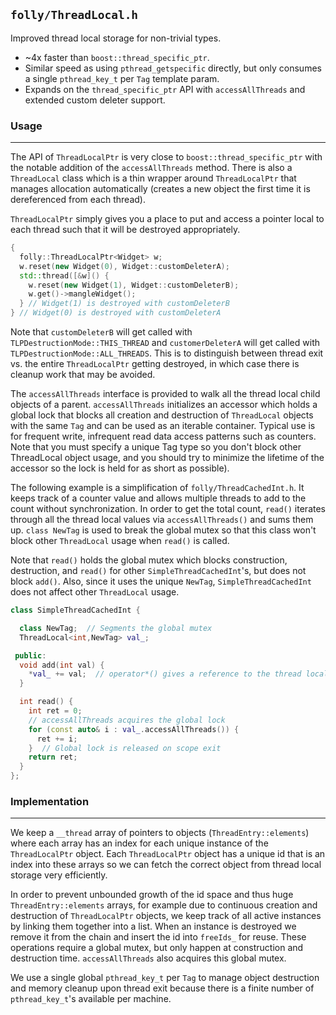## `folly/ThreadLocal.h`

Improved thread local storage for non-trivial types.

- ~4x faster than `boost::thread_specific_ptr`.
- Similar speed as using `pthread_getspecific` directly, but only consumes a
  single `pthread_key_t` per `Tag` template param.
- Expands on the `thread_specific_ptr` API with `accessAllThreads` and extended
  custom deleter support.

### Usage

---

The API of `ThreadLocalPtr` is very close to `boost::thread_specific_ptr` with
the notable addition of the `accessAllThreads` method. There is also a
`ThreadLocal` class which is a thin wrapper around `ThreadLocalPtr` that manages
allocation automatically (creates a new object the first time it is dereferenced
from each thread).

`ThreadLocalPtr` simply gives you a place to put and access a pointer local to
each thread such that it will be destroyed appropriately.

```Cpp
{
  folly::ThreadLocalPtr<Widget> w;
  w.reset(new Widget(0), Widget::customDeleterA);
  std::thread([&w]() {
    w.reset(new Widget(1), Widget::customDeleterB);
    w.get()->mangleWidget();
  } // Widget(1) is destroyed with customDeleterB
} // Widget(0) is destroyed with customDeleterA
```

Note that `customDeleterB` will get called with
`TLPDestructionMode::THIS_THREAD` and `customerDeleterA` will get called with
`TLPDestructionMode::ALL_THREADS`. This is to distinguish between thread exit
vs. the entire `ThreadLocalPtr` getting destroyed, in which case there is
cleanup work that may be avoided.

The `accessAllThreads` interface is provided to walk all the thread local child
objects of a parent. `accessAllThreads` initializes an accessor
which holds a global lock that blocks all creation and destruction of
`ThreadLocal` objects with the same `Tag` and can be used as an iterable
container. Typical use is for frequent write, infrequent read data access
patterns such as counters. Note that you must specify a unique Tag type so you
don't block other ThreadLocal object usage, and you should try to minimize the
lifetime of the accessor so the lock is held for as short as possible).

The following example is a simplification of `folly/ThreadCachedInt.h`. It
keeps track of a counter value and allows multiple threads to add to the count
without synchronization. In order to get the total count, `read()` iterates
through all the thread local values via `accessAllThreads()` and sums them up.
`class NewTag` is used to break the global mutex so that this class won't block
other `ThreadLocal` usage when `read()` is called.

Note that `read()` holds the global mutex which blocks construction,
destruction, and `read()` for other `SimpleThreadCachedInt`'s, but does not
block `add()`. Also, since it uses the unique `NewTag`, `SimpleThreadCachedInt`
does not affect other `ThreadLocal` usage.

```Cpp
class SimpleThreadCachedInt {

  class NewTag;  // Segments the global mutex
  ThreadLocal<int,NewTag> val_;

 public:
  void add(int val) {
    *val_ += val;  // operator*() gives a reference to the thread local instance
  }

  int read() {
    int ret = 0;
    // accessAllThreads acquires the global lock
    for (const auto& i : val_.accessAllThreads()) {
      ret += i;
    }  // Global lock is released on scope exit
    return ret;
  }
};
```

### Implementation

---

We keep a `__thread` array of pointers to objects (`ThreadEntry::elements`)
where each array has an index for each unique instance of the `ThreadLocalPtr`
object. Each `ThreadLocalPtr` object has a unique id that is an index into
these arrays so we can fetch the correct object from thread local storage
very efficiently.

In order to prevent unbounded growth of the id space and thus huge
`ThreadEntry::elements` arrays, for example due to continuous creation and
destruction of `ThreadLocalPtr` objects, we keep track of all active instances
by linking them together into a list. When an instance is destroyed we remove
it from the chain and insert the id into `freeIds_` for reuse. These operations
require a global mutex, but only happen at construction and destruction time.
`accessAllThreads` also acquires this global mutex.

We use a single global `pthread_key_t` per `Tag` to manage object destruction
and memory cleanup upon thread exit because there is a finite number of
`pthread_key_t`'s available per machine.
